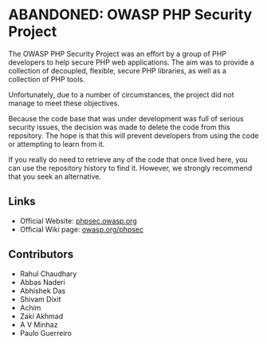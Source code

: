 # ABANDONED: OWASP PHP Security Project

The OWASP PHP Security Project was an effort by a group of PHP developers to help secure PHP web applications. The aim was to provide a collection of decoupled, flexible, secure PHP libraries, as well as a collection of PHP tools.

Unfortunately, due to a number of circumstances, the project did not manage to meet these objectives.

Because the code base that was under development was full of serious security issues, the decision was made to delete the code from this repository. The hope is that this will prevent developers from using the code or attempting to learn from it.

If you really do need to retrieve any of the code that once lived here, you can use the repository history to find it. However, we strongly recommend that you seek an alternative.

## Links

* Official Website: [phpsec.owasp.org](http://phpsec.owasp.org)
* Official Wiki page: [owasp.org/phpsec](https://owasp.org/index.php/phpsec)

## Contributors

* Rahul Chaudhary
* Abbas Naderi
* Abhishek Das
* Shivam Dixit
* Achim
* Zaki Akhmad
* A V Minhaz
* Paulo Guerreiro

